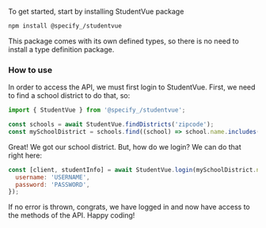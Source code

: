 To get started, start by installing StudentVue package

```sh
npm install @specify_/studentvue
```

This package comes with its own defined types, so there is no need to install a type definition package.

### How to use

In order to access the API, we must first login to StudentVue. First, we need to find a school district to do that, so:

```js
import { StudentVue } from '@specify_/studentvue';

const schools = await StudentVue.findDistricts('zipcode');
const mySchoolDistrict = schools.find((school) => school.name.includes('my school name'));
```

Great! We got our school district. But, how do we login? We can do that right here:

```js
const [client, studentInfo] = await StudentVue.login(mySchoolDistrict.name, {
  username: 'USERNAME',
  password: 'PASSWORD',
});
```

If no error is thrown, congrats, we have logged in and now have access to the methods of the API. Happy coding!
